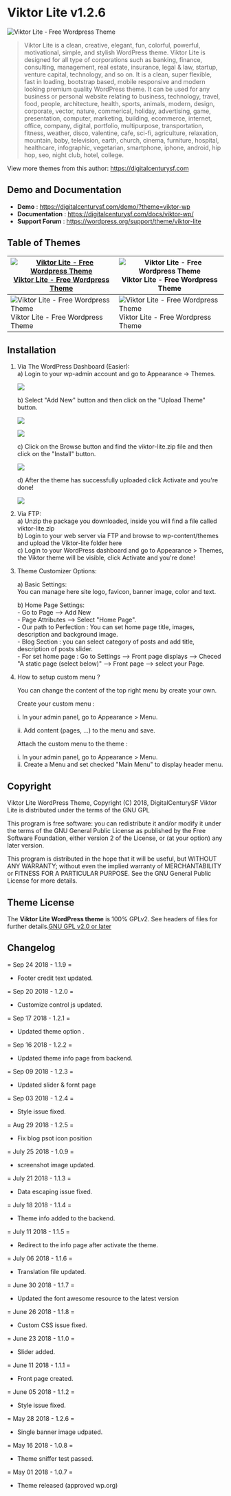 # Viktor Lite v1.2.6
![Viktor Lite - Free Wordpress Theme](/screenshot.png)

> Viktor Lite is a clean, creative, elegant, fun, colorful, powerful, motivational, simple, and stylish WordPress theme. Viktor Lite is designed for all type of corporations such as banking, finance, consulting, management, real estate, insurance, legal & law, startup, venture capital, technology, and so on. It is a clean, super flexible, fast in loading, bootstrap based, mobile responsive and modern looking premium quality WordPress theme. It can be used for any business or personal website relating to business, technology, travel, food, people, architecture, health, sports, animals, modern, design, corporate, vector, nature, commerical, holiday, advertising, game, presentation, computer, marketing, building, ecommerce, internet, office, company, digital, portfolio, multipurpose, transportation, fitness, weather, disco, valentine, cafe, sci-fi, agriculture, relaxation, mountain, baby, television, earth, church, cinema, furniture, hospital, healthcare, infographic, vegetarian, smartphone, iphone, android, hip hop, seo, night club, hotel, college.

View more themes from this author: https://digitalcenturysf.com

## Demo and Documentation
* **Demo** : https://digitalcenturysf.com/demo/?theme=viktor-wp
* **Documentation** : https://digitalcenturysf.com/docs/viktor-wp/
* **Support Forum** : https://wordpress.org/support/theme/viktor-lite


## Table of Themes

| [![Viktor Lite - Free Wordpress Theme](/img/thumb-viktor.jpg)](https://digitalcenturysf.com/templates/viktor-premium-corporate-business-theme/) [Viktor Lite - Free Wordpress Theme](https://digitalcenturysf.com/templates/viktor-premium-corporate-business-theme/) | ![Viktor Lite - Free Wordpress Theme](/img/thumb-viktor.jpg) Viktor Lite - Free Wordpress Theme |
| -------------------------------------------------------------- | ------------------------------------------------------------ | 
| ![Viktor Lite - Free Wordpress Theme](/img/thumb-viktor.jpg)  Viktor Lite - Free Wordpress Theme  | ![Viktor Lite - Free Wordpress Theme](/img/thumb-viktor.jpg) Viktor Lite - Free Wordpress Theme |

## Installation 

1. Via The WordPress Dashboard (Easier):   
	a) Login to your wp-admin account and go to Appearance -> Themes.   

	![](/img/i1.png)  

	b) Select "Add New" button and then click on the "Upload Theme" button.    

	![](/img/i2.png)   

	![](/img/i3.png)  
	  
	c) Click on the Browse button and find the viktor-lite.zip file  and then click on the "Install" button.    

	![](/img/i4.png)  
	
	d) After the theme has successfully uploaded click Activate and you're done!         

	![](/img/i5.png)  
	

 
2. Via FTP:  
	a) Unzip the package you downloaded, inside you will find a file called viktor-lite.zip   
	b) Login to your web server via FTP and browse to wp-content/themes and upload the Viktor-lite folder here    
	c) Login to your WordPress dashboard and go to Appearance > Themes, the Viktor theme will be visible, click Activate and you're done!    
  
3. Theme Customizer	Options:  

	a) Basic Settings:  
        You can manage here site logo, favicon, banner image, color and text.	  

	b) Home Page Settings:     
		- Go to Page --> Add New   
		- Page Attributes --> Select "Home Page".   
		- Our path to Perfection : You can set home page title, images, description and background image.    
        - Blog Section : you can select category of posts and add title, description of posts slider.  
		- For set home page : Go to Settings	-->	Front page displays	--> Checed  "A static page (select below)" --> Front page --> select your Page.  
                 
4. How to setup custom menu ?  

	You can change the content of the top right menu by create your own.  

	Create your custom menu :  

	i. In your admin panel, go to Appearance > Menu.  

	ii. Add content (pages, ...) to the menu and save.  

	Attach the custom menu to the theme :  

	i. In your admin panel, go to Appearance > Menu.  
	ii. Create a Menu and set checked "Main Menu" to display header menu.  
 	

## Copyright

Viktor Lite WordPress Theme, Copyright (C) 2018, DigitalCenturySF
Viktor Lite is distributed under the terms of the GNU GPL

This program is free software: you can redistribute it and/or modify
it under the terms of the GNU General Public License as published by
the Free Software Foundation, either version 2 of the License, or
(at your option) any later version.

This program is distributed in the hope that it will be useful,
but WITHOUT ANY WARRANTY; without even the implied warranty of
MERCHANTABILITY or FITNESS FOR A PARTICULAR PURPOSE. See the
GNU General Public License for more details.



## Theme License
The **Viktor Lite WordPress theme** is 100% GPLv2. See headers of files for further details.[GNU GPL v2.0 or later](http://www.gnu.org/licenses/gpl-2.0.html)
 

## Changelog

= Sep 24 2018 - 1.1.9 =
* Footer credit text updated.
  
= Sep 20 2018 - 1.2.0 =
* Customize control js updated.
  
= Sep 17 2018 - 1.2.1 =
* Updated theme option .
  
= Sep 16 2018 - 1.2.2 =
* Updated theme info page from backend.
  
= Sep 09 2018 - 1.2.3 =
* Updated slider & fornt page
  
= Sep 03 2018 - 1.2.4 =
* Style issue fixed.
  
= Aug 29 2018 - 1.2.5 =
* Fix blog psot icon position
    
= July 25 2018 - 1.0.9 =
* screenshot image updated. 

= July 21 2018 - 1.1.3 =
* Data escaping issue fixed.

= July 18 2018 - 1.1.4 =
* Theme info added to the backend.

= July 11 2018 - 1.1.5 =
* Redirect to the info page after activate the theme.
  
= July 06 2018 - 1.1.6 =
* Translation file updated.
  
= June 30 2018 - 1.1.7 =
* Updated the font awesome resource to the latest version
  
= June 26 2018 - 1.1.8 =
* Custom CSS issue fixed.
  
= June 23 2018 - 1.1.0 =
* Slider added.

= June 11 2018 - 1.1.1 =
* Front page created.

= June 05 2018 - 1.1.2 =
* Style issue fixed.

= May 28 2018 - 1.2.6 =
* Single banner image udpated.

= May 16 2018 - 1.0.8 =
* Theme sniffer test passed.

 = May 01 2018 - 1.0.7 =
* Theme released (approved wp.org)


  
